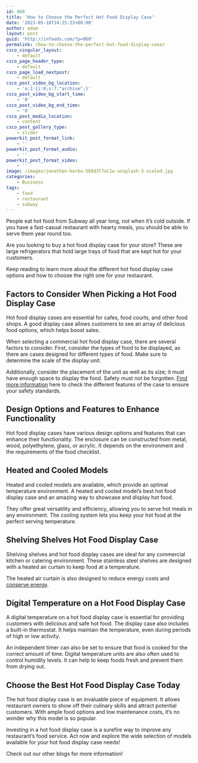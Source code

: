 ```yaml
---
id: 960
title: 'How to Choose the Perfect Hot Food Display Case'
date: '2023-05-18T14:25:22+00:00'
author: adam
layout: post
guid: 'http://infeeds.com/?p=960'
permalink: /how-to-choose-the-perfect-hot-food-display-case/
csco_singular_layout:
    - default
csco_page_header_type:
    - default
csco_page_load_nextpost:
    - default
csco_post_video_bg_location:
    - 'a:1:{i:0;s:7:"archive";}'
csco_post_video_bg_start_time:
    - '0'
csco_post_video_bg_end_time:
    - '0'
csco_post_media_location:
    - content
csco_post_gallery_type:
    - slider
powerkit_post_format_link:
    - ''
powerkit_post_format_audio:
    - ''
powerkit_post_format_video:
    - ''
image: /images/jonathan-borba-5E0d3lfoC1w-unsplash-3-scaled.jpg
categories:
    - Business
tags:
    - food
    - restaurant
    - subway
---
```


People eat hot food from Subway all year long, not when it’s cold outside. If you have a fast-casual restaurant with hearty meals, you should be able to serve them year round too.

Are you looking to buy a hot food display case for your store? These are large refrigerators that hold large trays of food that are kept hot for your customers.

Keep reading to learn more about the different hot food display case options and how to choose the right one for your restaurant.

## **Factors to Consider When Picking a Hot Food Display Case**

Hot food display cases are essential for cafes, food courts, and other food shops. A good display case allows customers to see an array of delicious food options, which helps boost sales.

When selecting a commercial hot food display case, there are several factors to consider. First, consider the types of food to be displayed, as there are cases designed for different types of food. Make sure to determine the scale of the display unit.

Additionally, consider the placement of the unit as well as its size; it must have enough space to display the food. Safety must not be forgotten. [Find more information](https://snowmaster.com.au/) here to check the different features of the case to ensure your safety standards.

## **Design Options and Features to Enhance Functionality**

Hot food display cases have various design options and features that can enhance their functionality. The enclosure can be constructed from metal, wood, polyethylene, glass, or acrylic. It depends on the environment and the requirements of the food checklist.

## **Heated and Cooled Models**

Heated and cooled models are available, which provide an optimal temperature environment. A heated and cooled model’s best hot food display case and an amazing way to showcase and display hot food.

They offer great versatility and efficiency, allowing you to serve hot meals in any environment. The cooling system lets you keep your hot food at the perfect serving temperature.

## **Shelving Shelves Hot Food Display Case**

Shelving shelves and hot food display cases are ideal for any commercial kitchen or catering environment. These stainless steel shelves are designed with a heated air curtain to keep food at a temperature.

The heated air curtain is also designed to reduce energy costs and [conserve energy](https://www.energysage.com/energy-efficiency/101/ways-to-save-energy/).

## **Digital Temperature on a Hot Food Display Case**

A digital temperature on a hot food display case is essential for providing customers with delicious and safe hot food. The display case also includes a built-in thermostat. It helps maintain the temperature, even during periods of high or low activity.

An independent timer can also be set to ensure that food is cooked for the correct amount of time. Digital temperature units are also often used to control humidity levels. It can help to keep foods fresh and prevent them from drying out.

## **Choose the Best Hot Food Display Case Today**

The hot food display case is an invaluable piece of equipment. It allows restaurant owners to show off their culinary skills and attract potential customers. With ample food options and low maintenance costs, it’s no wonder why this model is so popular.

Investing in a hot food display case is a surefire way to improve any restaurant’s food service. Act now and explore the wide selection of models available for your hot food display case needs!

Check out our other blogs for more information!